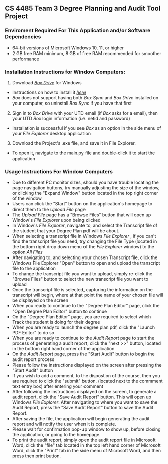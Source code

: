 ## CS 4485 Team 3 Degree Planning and Audit Tool Project 

### Enviroment Required For This Application and/or Software Dependencies
- 64-bit versions of Microsoft Windows 10, 11, or higher
- 2 GB free RAM minimum, 8 GB of free RAM recommended for smoother performance

### Installation Instructions for Window Computers:
1. Download *[Box Drive](https://www.box.com/resources/downloads)* for Windows
- Instructions on how to install it *[here](https://support.box.com/hc/en-us/articles/360043697474-Installing-and-Updating-Box-Drive)*
- *Box* does not support having both *Box Sync* and *Box Drive* installed on your computer, so uninstall *Box Sync* if you have that first
2. Sign in to *Box Drive* with your UTD email (if *Box* asks for a email), then your UTD *Box* login information (i.e. netid and password)
- Installation is successful if you see *Box* as an option in the side menu of your *File Explorer* desktop application
3. Download the Project's .exe file, and save it in File Explorer. 
- To open it, navigate to the main.py file and double-click it to start the application

### Usage Instructions For Window Computers
- Due to different PC monitor sizes, should you have trouble locating the page navigation buttons, try manually adjusting the size of the window, or clicking the "Expand Window" button located in the top right corner of the window
- Users can click the "Start" button on the application's homepage to direct them to the *Upload File* page 
- The *Upload File* page has a "Browse Files" button that will open up Window's *File Explorer* upon being clicked
- In Window's *File Explorer*, navigate to, and select the Transcript file of the student that your Degree Plan pdf will be about. 
- When selecting a transcript file in Windows *File Explorer* , if you can't find the transcript file you need, try changing the File Type (located in the bottom right drop down menu of the *File Explorer* window) to the option *All Files* 
- After navigating to, and selecting your chosen Transcript file, click the Windows File Explorer "Open" button to open and upload the transcript file to the application
- To change the transcript file you want to upload, simply re-click the "Browse Files" button to select the new transcript file you want to upload
- Once the transcript file is selected, capturing the information on the transcript will begin, where at that point the name of your chosen file will be displayed on the screen
- When you ready to continue to the "Degree Plan Editor" page, click the "Open Degree Plan Editor" button to continue
- On the "Degree Plan Editor" page, you are required to select which Track the student is doing for their degree
- When you are ready to launch the degree plan pdf, click the "Launch PDF Editor" to do so
- When you are ready to continue to the *Audit Report* page to start the process of generating a audit report, click the "next >>" button, located in the bottom right hand corner of the application
- On the *Audit Report* page, press the "Start Audit" button to begin the audit report process
- Please follow the instructions displayed on the screen after pressing the "Start Audit" button
- If you wish to add a comment, to the dispostion of the course, then you are required to click the "submit" button, (located next to the commment text entry box) after entering your comment
- After following the instructions displayed on the screen, to generate a audit report, click the "Save Audit Report" button. This will open up Windows *File Explorer*. After navigating to where you want to save the Audit Report, press the "Save Audit Report" button to save the Audit Report. 
- After saving the file, the application will begin generating the audit report and will notify the user when it is complete. 
- Please wait for confirmation pop-up window to show up, before closing the application, or going to the homepage. 
- To print the audit report, simply open the audit report file in Microsoft Word, click the "file" tab located in the top left hand corner of Microsoft Word, click the "Print" tab in the side menu of Microsoft Word, and then press then print button. 
